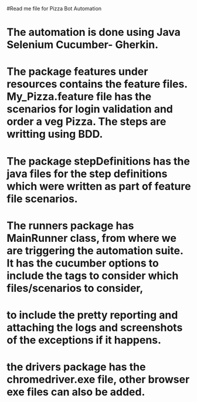 #Read me file for Pizza Bot Automation
# The automation is done using Java Selenium Cucumber- Gherkin.
# The package features under resources contains the feature files. My_Pizza.feature file has the scenarios for login validation and order a veg Pizza. The steps are writting using BDD.
# The package stepDefinitions has the java files for the step definitions which were written as part of feature file scenarios.
# The runners package has MainRunner class, from where we are triggering the automation suite. It has the cucumber options to include the tags to consider which files/scenarios to consider,
# to include the pretty reporting and attaching the logs and screenshots of the exceptions if it happens.
# the drivers package has the chromedriver.exe file, other browser exe files can also be added.
